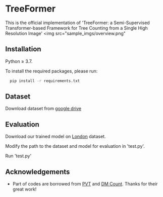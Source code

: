 
# TreeFormer

This is the official implementation of 'TreeFormer: a Semi-Supervised Transformer-based Framework for Tree Counting from a Single High Resolution Image'
<img src="sample_imgs/overview.png"

## Installation

Python ≥ 3.7.

To install the required packages, please run:


```bash
  pip install -r requirements.txt
```
    
## Dataset
Download dataset from [google drive](https://drive.google.com/file/d/1IccQ_VxS6UjpMfXFuo27t8X8cEFN4Rjo/view?usp=sharing)
## Evaluation
Download our trained model on [London]() dataset.

Modify the path to the dataset and model for evaluation in 'test.py'.

Run 'test.py'
## Acknowledgements

 - Part of codes are borrowed from [PVT](https://github.com/whai362/PVT) and [DM Count](https://github.com/cvlab-stonybrook/DM-Count). Thanks for their great work!
 

